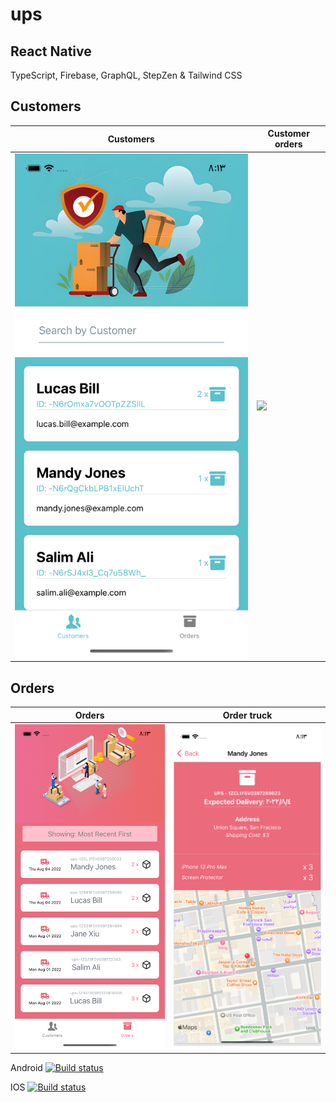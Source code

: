 # ups

## React Native

TypeScript, Firebase, GraphQL, StepZen & Tailwind CSS

## Customers 

| Customers | Customer orders |
| --- | --- |
| <img src="./screenshots/customers.png" > | <img src="./screenshots/customers_orders.png" > |


## Orders 

| Orders | Order truck |
| --- | --- |
| <img src="./screenshots/orders.png" > | <img src="./screenshots/order.png" > |


Android [![Build status](https://build.appcenter.ms/v0.1/apps/058b6907-6481-4518-878e-cee0f0329b28/branches/dev/badge)](https://appcenter.ms)

IOS [![Build status](https://build.appcenter.ms/v0.1/apps/043cf282-8d32-4d0d-adbd-23786d469ee4/branches/dev/badge)](https://appcenter.ms)


